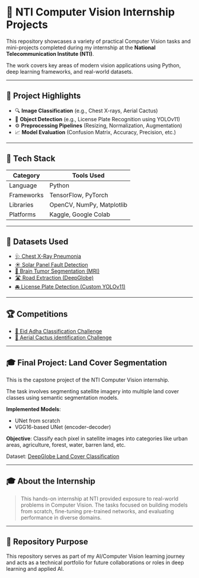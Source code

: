 # 🧠 NTI Computer Vision Internship Projects

This repository showcases a variety of practical Computer Vision tasks and mini-projects completed during my internship at the **National Telecommunication Institute (NTI)**.

The work covers key areas of modern vision applications using Python, deep learning frameworks, and real-world datasets.

---

## 📁 Project Highlights

- 🔍 **Image Classification** (e.g., Chest X-rays, Aerial Cactus)
- 🎯 **Object Detection** (e.g., License Plate Recognition using YOLOv11)
- ⚙️ **Preprocessing Pipelines** (Resizing, Normalization, Augmentation)
- 📈 **Model Evaluation** (Confusion Matrix, Accuracy, Precision, etc.)

---

## 🧰 Tech Stack

| Category        | Tools Used                                             |
|---------------- |--------------------------------------------------------|
| Language        | Python                                                 |
| Frameworks      | TensorFlow, PyTorch                                    |
| Libraries       | OpenCV, NumPy, Matplotlib                              |
| Platforms       | Kaggle, Google Colab                                   |

---

## 📂 Datasets Used

- [🩺 Chest X-Ray Pneumonia](https://www.kaggle.com/datasets/paultimothymooney/chest-xray-pneumonia)
- [☀️ Solar Panel Fault Detection](https://www.kaggle.com/datasets/pythonafroz/solar-panel-images)
- [🧠 Brain Tumor Segmentation (MRI)](https://www.kaggle.com/datasets/nikhilroxtomar/brain-tumor-segmentation)
- [🛣️ Road Extraction (DeepGlobe)](https://www.kaggle.com/datasets/balraj98/deepglobe-road-extraction-dataset)
- [🚘 License Plate Detection (Custom YOLOv11)](https://universe.roboflow.com/roboflow-universe-projects/license-plate-recognition-rxg4e/dataset/4)

---

## 🏆 Competitions

- [🌟 Eid Adha Classification Challenge](https://www.kaggle.com/competitions/sheep-classification-challenge-2025) 
- [🌵 Aerial Cactus identification Challenge](https://www.kaggle.com/competitions/aerial-cactus-identification)

---

## 🎓 Final Project: Land Cover Segmentation

This is the capstone project of the NTI Computer Vision internship.

The task involves segmenting satellite imagery into multiple land cover classes using semantic segmentation models.

**Implemented Models**:
- UNet from scratch
- VGG16-based UNet (encoder-decoder)

**Objective**:
Classify each pixel in satellite images into categories like urban areas, agriculture, forest, water, barren land, etc.

Dataset: [DeepGlobe Land Cover Classification](https://www.kaggle.com/datasets/balraj98/deepglobe-land-cover-classification-dataset)

---

## 🎓 About the Internship

> This hands-on internship at NTI provided exposure to real-world problems in Computer Vision. The tasks focused on building models from scratch, fine-tuning pre-trained networks, and evaluating performance in diverse domains.

---

## 📌 Repository Purpose

This repository serves as part of my AI/Computer Vision learning journey and acts as a technical portfolio for future collaborations or roles in deep learning and applied AI.

